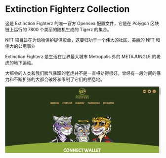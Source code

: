 # Extinction Fighterz Collection

这是 Extinction Fighterz 的唯一官方 Opensea 配置文件，它是在 Polygon 区块链上运行的 7800 个美丽的随机生成的 Tigerz 的集合。

NFT 项目旨在为动物保护提供资金，这要归功于一个伟大的社区、美丽的 NFT 和伟大的公用事业

Extinction Fighterz 是生活在世界最大城市 Metropolis 外的 METAJUNGLE 的老虎的地下运动。

大都会的人类和我们脾气暴躁的老虎并不是一直相处得很好。曾经有一段时间的暴力和不断扩张的大都会破坏和限制了它们的栖息地。

![nft](1232131231213.png)
